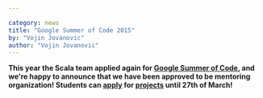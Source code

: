 ```yaml
---

category: news
title: "Google Summer of Code 2015"
by: "Vojin Jovanovic"
author: "Vojin Jovanovic"
---
```


**This year the Scala team applied again for
[Google Summer of Code](http://www.google-melange.com/gsoc/homepage/google/gsoc2015),
and we're happy to announce that we have been approved to be mentoring organization!
Students can [apply](http://www.google-melange.com/gsoc/homepage/google/gsoc2015) for 
[projects](http://scala-lang.org/gsoc/2015.html) until 27th of March!**
